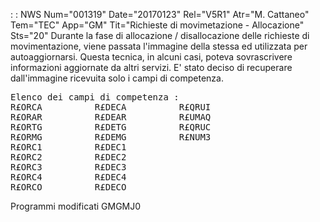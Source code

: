  :  : NWS Num="001319" Date="20170123" Rel="V5R1" Atr="M. Cattaneo" Tem="TEC" App="GM" Tit="Richieste di movimetazione - Allocazione" Sts="20"
Durante la fase di allocazione / disallocazione delle richieste di movimentazione, viene passata l'immagine della stessa ed utilizzata per autoaggiornarsi.
Questa tecnica, in alcuni casi, poteva sovrascrivere informazioni aggiornate da altri servizi.
E' stato deciso di recuperare dall'immagine ricevuita solo i campi di competenza.

<pre>
Elenco dei campi di competenza : 
R£ORCA          R£DECA          R£QRUI
R£ORAR          R£DEAR          R£UMAQ
R£ORTG          R£DETG          R£QRUC
R£ORMG          R£DEMG          R£NUM3
R£ORC1          R£DEC1
R£ORC2          R£DEC2
R£ORC3          R£DEC3
R£ORC4          R£DEC4
R£ORCO          R£DECO
</pre>

Programmi modificati
GMGMJ0
